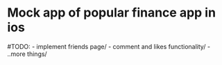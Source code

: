 # Mock app of popular finance app in ios

#TODO:
    - implement friends page/
    - comment and likes functionality/
    - ..more things/
